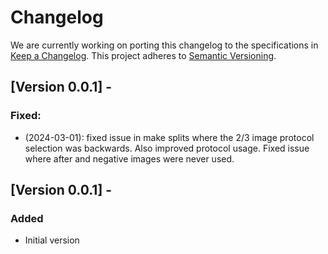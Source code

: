 # Changelog

We are currently working on porting this changelog to the specifications in
[Keep a Changelog](https://keepachangelog.com/en/1.0.0/).
This project adheres to [Semantic Versioning](https://semver.org/spec/v2.0.0.html).

## [Version 0.0.1] - 

### Fixed:

* (2024-03-01): fixed issue in make splits where the 2/3 image protocol
  selection was backwards. Also improved protocol usage. Fixed issue where
  after and negative images were never used.

## [Version 0.0.1] - 

### Added
* Initial version
